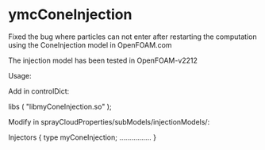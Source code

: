 # ymcConeInjection
Fixed the bug where particles can not enter after restarting the computation using the ConeInjection model in OpenFOAM.com

The injection model has been tested in OpenFOAM-v2212

Usage:

Add in controlDict:

libs
(
    "libmyConeInjection.so"
);


Modify in sprayCloudProperties/subModels/injectionModels/:

Injectors
{
    type       myConeInjection;
    ................
}

